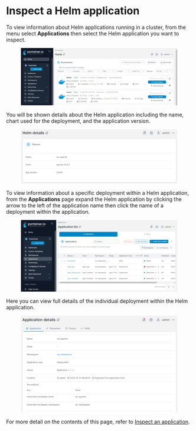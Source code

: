 # Inspect a Helm application

To view information about Helm applications running in a cluster, from the menu select **Applications** then select the Helm application you want to inspect.

<figure><img src="../../../.gitbook/assets/2.20-kubernetes-applications-inspect-helm.gif" alt=""><figcaption></figcaption></figure>

You will be shown details about the Helm application including the name, chart used for the deployment, and the application version.

<figure><img src="../../../.gitbook/assets/2.20-kubernetes-applications-inspect-helm-details.png" alt=""><figcaption></figcaption></figure>

To view information about a specific deployment within a Helm application, from the **Applications** page expand the Helm application by clicking the arrow to the left of the application name then click the name of a deployment within the application.

<figure><img src="../../../.gitbook/assets/2.20-kubernetes-applications-inspect-helm-deployment.gif" alt=""><figcaption></figcaption></figure>

Here you can view full details of the individual deployment within the Helm application.

<figure><img src="../../../.gitbook/assets/2.20-kubernetes-applications-inspect-helm-deployment-details.png" alt=""><figcaption></figcaption></figure>

For more detail on the contents of this page, refer to [Inspect an application](inspect.md).
